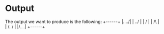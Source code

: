 # Output

The output we want to produce is the following:
+------+
|\..../|
| \../ |
|  \/  |
|  /\  |
| /..\ |
|/....\|
+------+
